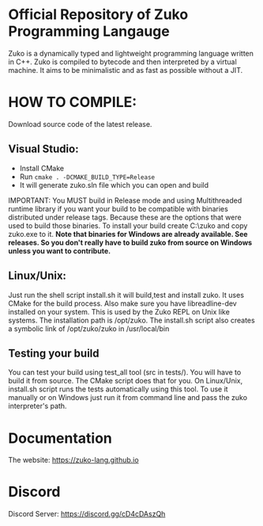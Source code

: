 # Official Repository of Zuko Programming Langauge

Zuko is a dynamically typed and lightweight programming language written in C++. Zuko is compiled to bytecode and then interpreted by a virtual machine. It aims to be minimalistic and as fast as possible without a JIT. 

# HOW TO COMPILE:
Download source code of the latest release.
## Visual Studio:
    
- Install CMake
- Run ```cmake . -DCMAKE_BUILD_TYPE=Release```
- It will generate zuko.sln file which you can open and build


IMPORTANT: You MUST build in Release mode and using Multithreaded runtime library if you want your build to be compatible with
binaries distributed under release tags. Because these are the options that were used to build those binaries.
To install your build create C:\zuko and copy zuko.exe to it. **Note that binaries for Windows are already available. See releases. So you don't really have to build zuko from source on Windows unless you want to contribute.**
    
## Linux/Unix:
Just run the shell script install.sh it will build,test and install zuko. It uses CMake for the build process. Also make sure you have libreadline-dev installed on your system. This is used by the Zuko REPL on Unix like systems. The installation path is /opt/zuko. The install.sh script also creates a symbolic link of /opt/zuko/zuko in /usr/local/bin 
   

## Testing your build

You can test your build using test_all tool (src in tests/). You will have to build it from source. The CMake script does that for you. On Linux/Unix, install.sh script runs the tests automatically using this tool. To use it manually or on Windows just run it from command line and pass the zuko interpreter's path.

# Documentation 
The website: https://zuko-lang.github.io

# Discord
Discord Server: https://discord.gg/cD4cDAszQh
